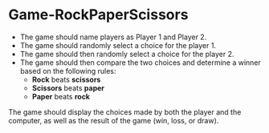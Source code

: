 # Game-RockPaperScissors

* The game should name players as Player 1 and Player 2.
* The game should randomly select a choice for the player 1.
* The game should then randomly select a choice for the player 2. 
* The game should then compare the two choices and determine a winner based on the following rules:
  * **Rock** beats **scissors**
  * **Scissors** beats **paper**
  * **Paper** beats **rock**

The game should display the choices made by both the player and the computer, as well as the result of the game (win, loss, or draw).
